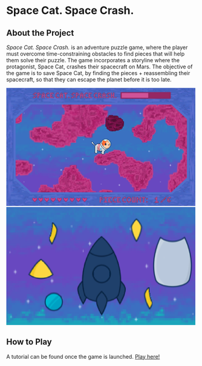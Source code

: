 # Space Cat. Space Crash.
## About the Project
*Space Cat. Space Crash.* is an adventure puzzle game, where the player must overcome time-constraining obstacles to find pieces that will help them solve their puzzle. The game incorporates a storyline where the protagonist, Space Cat, crashes their spacecraft on Mars. The objective of the game is to save Space Cat, by finding the pieces + reassembling their spacecraft, so that they can escape the planet before it is too late.

<p float="left">
  <img src="Assets/space-cat-map.png" width="500" />
  <img src="Assets/space-cat-rocket.png" width="500" />
</p>

## How to Play
A tutorial can be found once the game is launched. [Play here!](livelliott.github.io/space-cat-space-crash/Builds/index.html)
